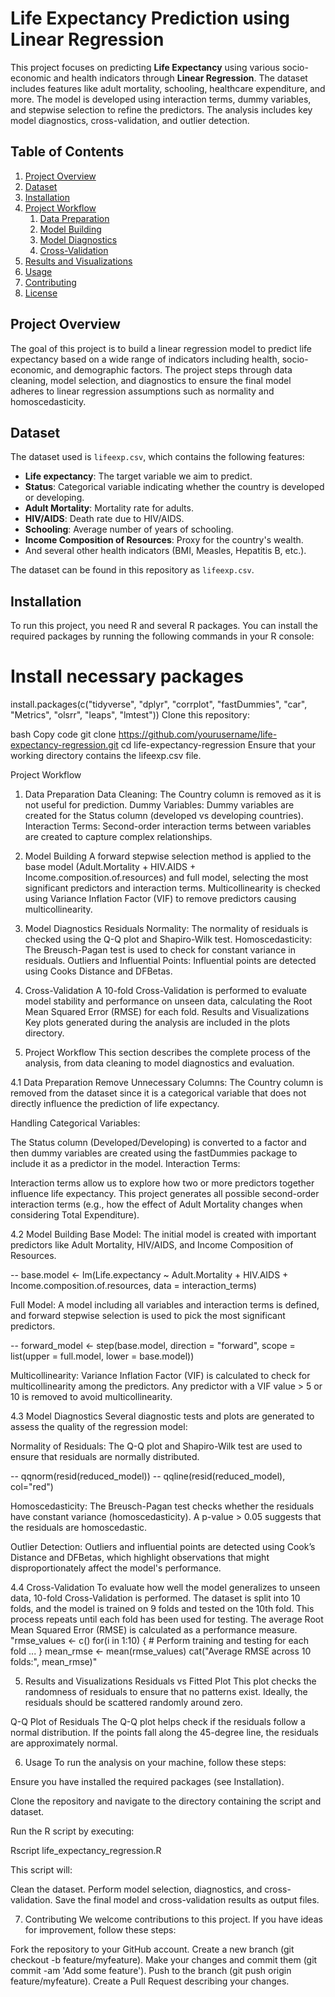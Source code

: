 # Life Expectancy Prediction using Linear Regression

This project focuses on predicting **Life Expectancy** using various socio-economic and health indicators through **Linear Regression**. The dataset includes features like adult mortality, schooling, healthcare expenditure, and more. The model is developed using interaction terms, dummy variables, and stepwise selection to refine the predictors. The analysis includes key model diagnostics, cross-validation, and outlier detection.

## Table of Contents
1. [Project Overview](#project-overview)
2. [Dataset](#dataset)
3. [Installation](#installation)
4. [Project Workflow](#project-workflow)
    1. [Data Preparation](#data-preparation)
    2. [Model Building](#model-building)
    3. [Model Diagnostics](#model-diagnostics)
    4. [Cross-Validation](#cross-validation)
5. [Results and Visualizations](#results-and-visualizations)
6. [Usage](#usage)
7. [Contributing](#contributing)
8. [License](#license)

## Project Overview

The goal of this project is to build a linear regression model to predict life expectancy based on a wide range of indicators including health, socio-economic, and demographic factors. The project steps through data cleaning, model selection, and diagnostics to ensure the final model adheres to linear regression assumptions such as normality and homoscedasticity.

## Dataset

The dataset used is `lifeexp.csv`, which contains the following features:

- **Life expectancy**: The target variable we aim to predict.
- **Status**: Categorical variable indicating whether the country is developed or developing.
- **Adult Mortality**: Mortality rate for adults.
- **HIV/AIDS**: Death rate due to HIV/AIDS.
- **Schooling**: Average number of years of schooling.
- **Income Composition of Resources**: Proxy for the country's wealth.
- And several other health indicators (BMI, Measles, Hepatitis B, etc.).

The dataset can be found in this repository as `lifeexp.csv`.

## Installation

To run this project, you need R and several R packages. You can install the required packages by running the following commands in your R console:


# Install necessary packages
install.packages(c("tidyverse", "dplyr", "corrplot", "fastDummies", "car", "Metrics", "olsrr", "leaps", "lmtest"))
Clone this repository:

bash
Copy code
git clone https://github.com/yourusername/life-expectancy-regression.git
cd life-expectancy-regression
Ensure that your working directory contains the lifeexp.csv file.

Project Workflow
1. Data Preparation
Data Cleaning: The Country column is removed as it is not useful for prediction.
Dummy Variables: Dummy variables are created for the Status column (developed vs developing countries).
Interaction Terms: Second-order interaction terms between variables are created to capture complex relationships.
2. Model Building
A forward stepwise selection method is applied to the base model (Adult.Mortality + HIV.AIDS + Income.composition.of.resources) and full model, selecting the most significant predictors and interaction terms.
Multicollinearity is checked using Variance Inflation Factor (VIF) to remove predictors causing multicollinearity.
3. Model Diagnostics
Residuals Normality: The normality of residuals is checked using the Q-Q plot and Shapiro-Wilk test.
Homoscedasticity: The Breusch-Pagan test is used to check for constant variance in residuals.
Outliers and Influential Points: Influential points are detected using Cooks Distance and DFBetas.
4. Cross-Validation
A 10-fold Cross-Validation is performed to evaluate model stability and performance on unseen data, calculating the Root Mean Squared Error (RMSE) for each fold.
Results and Visualizations
Key plots generated during the analysis are included in the plots directory.

4. Project Workflow
This section describes the complete process of the analysis, from data cleaning to model diagnostics and evaluation.

4.1 Data Preparation
Remove Unnecessary Columns: The Country column is removed from the dataset since it is a categorical variable that does not directly influence the prediction of life expectancy.

Handling Categorical Variables:

The Status column (Developed/Developing) is converted to a factor and then dummy variables are created using the fastDummies package to include it as a predictor in the model.
Interaction Terms:

Interaction terms allow us to explore how two or more predictors together influence life expectancy. This project generates all possible second-order interaction terms (e.g., how the effect of Adult Mortality changes when considering Total Expenditure).

4.2 Model Building
Base Model: The initial model is created with important predictors like Adult Mortality, HIV/AIDS, and Income Composition of Resources.

--  base.model <- lm(Life.expectancy ~ Adult.Mortality + HIV.AIDS + Income.composition.of.resources, data = interaction_terms)

Full Model: A model including all variables and interaction terms is defined, and forward stepwise selection is used to pick the most significant predictors.

-- forward_model <- step(base.model, direction = "forward", scope = list(upper = full.model, lower = base.model))

Multicollinearity: Variance Inflation Factor (VIF) is calculated to check for multicollinearity among the predictors. Any predictor with a VIF value > 5 or 10 is removed to avoid multicollinearity.

4.3 Model Diagnostics
Several diagnostic tests and plots are generated to assess the quality of the regression model:

Normality of Residuals: The Q-Q plot and Shapiro-Wilk test are used to ensure that residuals are normally distributed.

-- qqnorm(resid(reduced_model))
-- qqline(resid(reduced_model), col="red")

Homoscedasticity: The Breusch-Pagan test checks whether the residuals have constant variance (homoscedasticity). A p-value > 0.05 suggests that the residuals are homoscedastic.

Outlier Detection: Outliers and influential points are detected using Cook’s Distance and DFBetas, which highlight observations that might disproportionately affect the model's performance.


4.4 Cross-Validation
To evaluate how well the model generalizes to unseen data, 10-fold Cross-Validation is performed. The dataset is split into 10 folds, and the model is trained on 9 folds and tested on the 10th fold. This process repeats until each fold has been used for testing. The average Root Mean Squared Error (RMSE) is calculated as a performance measure.
"rmse_values <- c()
for(i in 1:10) {
    # Perform training and testing for each fold
    ...
}
mean_rmse <- mean(rmse_values)
cat("Average RMSE across 10 folds:", mean_rmse)"

5. Results and Visualizations
Residuals vs Fitted Plot
This plot checks the randomness of residuals to ensure that no patterns exist. Ideally, the residuals should be scattered randomly around zero.


Q-Q Plot of Residuals
The Q-Q plot helps check if the residuals follow a normal distribution. If the points fall along the 45-degree line, the residuals are approximately normal.


6. Usage
To run the analysis on your machine, follow these steps:

Ensure you have installed the required packages (see Installation).

Clone the repository and navigate to the directory containing the script and dataset.

Run the R script by executing:

Rscript life_expectancy_regression.R

This script will:

Clean the dataset.
Perform model selection, diagnostics, and cross-validation.
Save the final model and cross-validation results as output files.

7. Contributing
We welcome contributions to this project. If you have ideas for improvement, follow these steps:

Fork the repository to your GitHub account.
Create a new branch (git checkout -b feature/myfeature).
Make your changes and commit them (git commit -am 'Add some feature').
Push to the branch (git push origin feature/myfeature).
Create a Pull Request describing your changes.
